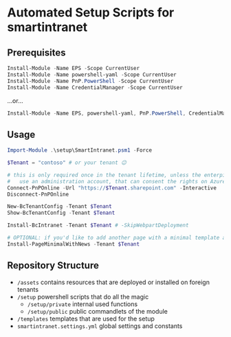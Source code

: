 # Automated Setup Scripts for smartintranet

## Prerequisites

```powershell
Install-Module -Name EPS -Scope CurrentUser
Install-Module -Name powershell-yaml -Scope CurrentUser
Install-Module -Name PnP.PowerShell -Scope CurrentUser
Install-Module -Name CredentialManager -Scope CurrentUser
```

...or...

```powershell
Install-Module -Name EPS, powershell-yaml, PnP.PowerShell, CredentialManager -Scope CurrentUser
```

## Usage

```powershell
Import-Module .\setup\SmartIntranet.psm1 -Force

$Tenant = "contoso" # or your tenant 😉

# this is only required once in the tenant lifetime, unless the enterpise application gets deleted
#   use an administration account, that can consent the rights on Azure here
Connect-PnPOnline -Url "https://$Tenant.sharepoint.com" -Interactive
Disconnect-PnPOnline

New-BcTenantConfig -Tenant $Tenant
Show-BcTenantConfig -Tenant $Tenant

Install-BcIntranet -Tenant $Tenant # -SkipWebpartDeployment

# OPTIONAL: if you'd like to add another page with a minimal template and company news, then go for it:
Install-PageMinimalWithNews -Tenant $Tenant
```

## Repository Structure

* `/assets` contains resources that are deployed or installed on foreign tenants
* `/setup` powershell scripts that do all the magic
    * `/setup/private` internal used functions
    * `/setup/public` public commandlets of the module
* `/templates` templates that are used for the setup
* `smartintranet.settings.yml` global settings and constants
